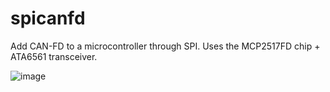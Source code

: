 # spicanfd
Add CAN-FD to a microcontroller through SPI. Uses the MCP2517FD chip + ATA6561 transceiver.

![image](https://github.com/user-attachments/assets/efdb04af-bf05-496d-add9-07374a7aa748)

